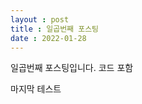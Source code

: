 ```yaml
---
layout : post
title : 일곱번째 포스팅
date : 2022-01-28
---
```


일곱번째 포스팅입니다.
코드 포함

<script src="https://gist.github.com/kwontaehoon/d4338db8a1050ed822144f329eb0d7fa.js"></script>

마지막 테스트